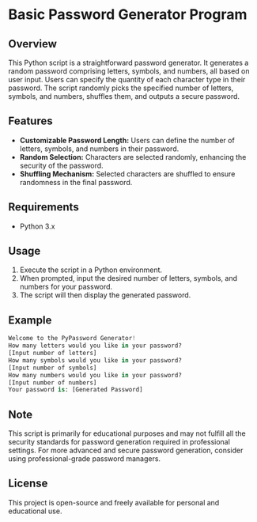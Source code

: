 # Basic Password Generator Program

## Overview
This Python script is a straightforward password generator. It generates a random password comprising letters, symbols, and numbers, all based on user input. Users can specify the quantity of each character type in their password. The script randomly picks the specified number of letters, symbols, and numbers, shuffles them, and outputs a secure password.

## Features

- **Customizable Password Length:** Users can define the number of letters, symbols, and numbers in their password.
- **Random Selection:** Characters are selected randomly, enhancing the security of the password.
- **Shuffling Mechanism:** Selected characters are shuffled to ensure randomness in the final password.

## Requirements

- Python 3.x

## Usage

1. Execute the script in a Python environment.
2. When prompted, input the desired number of letters, symbols, and numbers for your password.
3. The script will then display the generated password.

## Example

```python
Welcome to the PyPassword Generator!
How many letters would you like in your password? 
[Input number of letters]
How many symbols would you like in your password? 
[Input number of symbols]
How many numbers would you like in your password? 
[Input number of numbers]
Your password is: [Generated Password]
```

## Note

This script is primarily for educational purposes and may not fulfill all the security standards for password generation required in professional settings. For more advanced and secure password generation, consider using professional-grade password managers.

## License

This project is open-source and freely available for personal and educational use.
